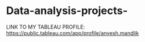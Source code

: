 # Data-analysis-projects-
LINK TO MY TABLEAU PROFILE:
https://public.tableau.com/app/profile/anvesh.mandlik
